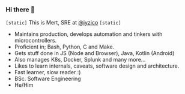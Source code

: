 ### Hi there 👋

`[static]` This is Mert, SRE at [@iyzico](https://iyzico.com) `[static]`
- Maintains production, develops automation and tinkers with microcontrollers.
- Proficient in; Bash, Python, C and Make.
- Gets stuff done in JS (Node and Browser), Java, Kotlin (Android)
- Also manages K8s, Docker, Splunk and many more...
- Likes to learn internals, caveats, software design and architecture.
- Fast learner, slow reader :)
- BSc. Software Engineering
- He/Him


<!--
**pvtmert/pvtmert** is a ✨ _special_ ✨ repository because its `README.md` (this file) appears on your GitHub profile.

Here are some ideas to get you started:

- 🔭 I’m currently working on ...
- 🌱 I’m currently learning ...
- 👯 I’m looking to collaborate on ...
- 🤔 I’m looking for help with ...
- 💬 Ask me about ...
- 📫 How to reach me: ...
- 😄 Pronouns: ...
- ⚡ Fun fact: ...
-->

